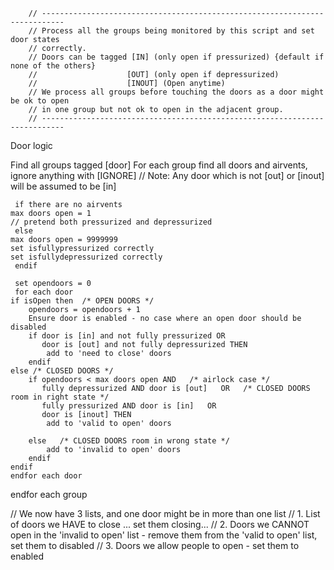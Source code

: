         // ---------------------------------------------------------------------------
        // Process all the groups being monitored by this script and set door states
        // correctly.
        // Doors can be tagged [IN] (only open if pressurized) {default if none of the others}
        //                    [OUT] (only open if depressurized)
        //                    [INOUT] (Open anytime)
        // We process all groups before touching the doors as a door might be ok to open
        // in one group but not ok to open in the adjacent group.
        // ---------------------------------------------------------------------------


Door logic

Find all groups tagged [door]
For each group
     find all doors and airvents, ignore anything with [IGNORE]
	// Note: Any door which is not  [out] or [inout] will be assumed to be [in]

     if there are no airvents
	max doors open = 1
	// pretend both pressurized and depressurized
     else
	max doors open = 9999999
	set isfullypressurized correctly
	set isfullydepressurized correctly
     endif

     set opendoors = 0
     for each door
	if isOpen then  /* OPEN DOORS */
		opendoors = opendoors + 1
		Ensure door is enabled - no case where an open door should be disabled
		if door is [in] and not fully pressurized OR
		   door is [out] and not fully depressurized THEN
			add to 'need to close' doors
		endif
	else /* CLOSED DOORS */		
		if opendoors < max doors open AND   /* airlock case */
		   fully depressurized AND door is [out]   OR   /* CLOSED DOORS room in right state */
		   fully pressurized AND door is [in]   OR
		   door is [inout] THEN
			add to 'valid to open' doors

		else   /* CLOSED DOORS room in wrong state */
			add to 'invalid to open' doors
		endif
	endif
    endfor each door
endfor each group

// We now have 3 lists, and one door might be in more than one list
// 1. List of doors we HAVE to close ... set them closing...
// 2. Doors we CANNOT open in the 'invalid to open' list - remove them from the 'valid to open' list, set them to disabled
// 3. Doors we allow people to open - set them to enabled